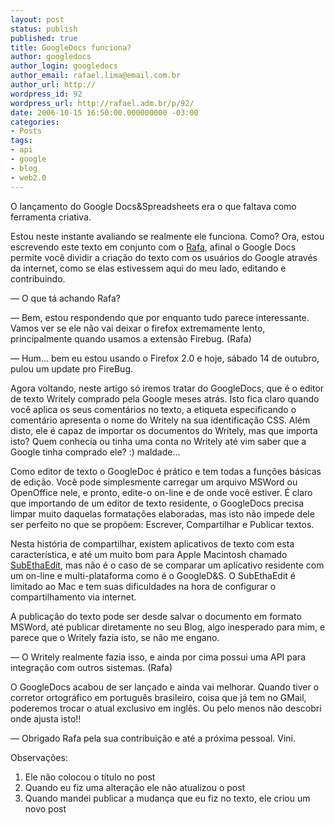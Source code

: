 ```yaml
---
layout: post
status: publish
published: true
title: GoogleDocs funciona?
author: googledocs
author_login: googledocs
author_email: rafael.lima@email.com.br
author_url: http://
wordpress_id: 92
wordpress_url: http://rafael.adm.br/p/92/
date: 2006-10-15 16:50:00.000000000 -03:00
categories:
- Posts
tags:
- api
- google
- blog
- web2.0
---
```

<p>O lan&ccedil;amento do Google Docs&amp;Spreadsheets era o que faltava como ferramenta criativa. </p> <p>Estou neste instante avaliando se realmente ele funciona. Como? Ora, estou escrevendo este texto em conjunto com o <a title="Rafa" href="http://rafael.adm.br/">Rafa</a>, afinal o Google Docs permite voc&ecirc; dividir a cria&ccedil;&atilde;o do texto com os usu&aacute;rios do Google atrav&eacute;s da internet, como se elas estivessem aqui do meu lado, editando e contribuindo. <br /></p>   <p>&mdash; O que t&aacute; achando Rafa? <br /></p><div>&mdash; Bem, estou respondendo que por enquanto tudo parece interessante. Vamos ver se ele n&atilde;o vai deixar o firefox extremamente lento, principalmente quando usamos a extens&atilde;o Firebug. (Rafa)</div><p>&mdash; Hum... bem eu estou usando o Firefox 2.0 e hoje, s&aacute;bado 14 de outubro, pulou um update pro FireBug.<br /></p> <p>Agora voltando, neste artigo s&oacute; iremos tratar do GoogleDocs, que &eacute; o editor de texto Writely comprado pela Google meses atr&aacute;s. Isto fica claro quando voc&ecirc; aplica os seus coment&aacute;rios no texto, a etiqueta especificando o coment&aacute;rio apresenta o nome do Writely na sua identifica&ccedil;&atilde;o CSS. Al&eacute;m disto, ele &eacute; capaz de importar os documentos do Writely, mas que importa isto? Quem conhecia ou tinha uma conta no Writely at&eacute; vim saber que a Google tinha comprado ele? :) maldade...</p> <p>Como editor de texto o GoogleDoc &eacute; pr&aacute;tico e tem todas a fun&ccedil;&otilde;es b&aacute;sicas de edi&ccedil;&atilde;o. Voc&ecirc; pode simplesmente carregar um arquivo MSWord ou OpenOffice nele, e pronto, edite-o on-line e de onde voc&ecirc; estiver. &Eacute; claro que importando de um editor de texto residente, o GoogleDocs precisa limpar muito daquelas formata&ccedil;&otilde;es elaboradas, mas isto n&atilde;o impede dele ser perfeito no que se prop&otilde;em: Escrever, Compartilhar e Publicar textos. </p> <p>Nesta hist&oacute;ria de compartilhar, existem aplicativos de texto com esta caracter&iacute;stica, e at&eacute; um muito bom para Apple Macintosh chamado <a title="Abre nova janela para o SubEthaEdit site" href="http://www.codingmonkeys.de/subethaedit/">SubEthaEdit</a>, mas n&atilde;o &eacute; o caso de se comparar um aplicativo residente com um on-line e multi-plataforma como &eacute; o GoogleD&amp;S. O SubEthaEdit &eacute; limitado ao Mac e tem suas dificuldades na hora de configurar o compartilhamento via internet.</p>  <p>A publica&ccedil;&atilde;o do texto pode ser desde salvar o documento em formato MSWord, at&eacute; publicar diretamente no seu Blog, algo inesperado para mim, e parece que o Writely fazia isto, se n&atilde;o me engano.<br /></p> <p>&mdash; O Writely realmente fazia isso, e ainda por cima possui uma API para integra&ccedil;&atilde;o com outros sistemas. (Rafa)</p>  <p>O GoogleDocs acabou de ser lan&ccedil;ado e ainda vai melhorar. Quando tiver o corretor ortogr&aacute;fico em portugu&ecirc;s brasileiro, coisa que j&aacute; tem no GMail, poderemos trocar o atual exclusivo em ingl&ecirc;s. Ou pelo menos n&atilde;o descobri onde ajusta isto!!<br /></p> <p>&mdash; Obrigado Rafa pela sua contribui&ccedil;&atilde;o e at&eacute; a pr&oacute;xima pessoal. Vini.<br /></p>

Observa&ccedil;&otilde;es:
1) Ele n&atilde;o colocou o t&iacute;tulo no post
2) Quando eu fiz uma altera&ccedil;&atilde;o ele n&atilde;o atualizou o post
3) Quando mandei publicar a mudan&ccedil;a que eu fiz no texto, ele criou um novo post
